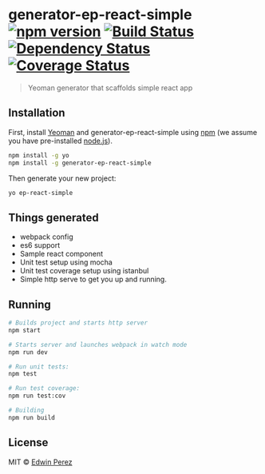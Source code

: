 # generator-ep-react-simple [![npm version](https://badge.fury.io/js/generator-ep-react-simple.svg)](https://badge.fury.io/js/generator-ep-react-simple) [![Build Status][travis-image]][travis-url] [![Dependency Status][daviddm-image]][daviddm-url] [![Coverage Status](https://coveralls.io/repos/github/trigun539/generator-ep-react-simple/badge.svg?branch=master)](https://coveralls.io/github/trigun539/generator-ep-react-simple?branch=master)
> Yeoman generator that scaffolds simple react app

## Installation

First, install [Yeoman](http://yeoman.io) and generator-ep-react-simple using [npm](https://www.npmjs.com/) (we assume you have pre-installed [node.js](https://nodejs.org/)).

```bash
npm install -g yo
npm install -g generator-ep-react-simple
```

Then generate your new project:

```bash
yo ep-react-simple
```

## Things generated

- webpack config
- es6 support
- Sample react component
- Unit test setup using mocha
- Unit test coverage setup using istanbul
- Simple http serve to get you up and running.

## Running

``` bash
# Builds project and starts http server
npm start

# Starts server and launches webpack in watch mode
npm run dev

# Run unit tests:
npm test

# Run test coverage:
npm run test:cov

# Building
npm run build
```

## License

MIT © [Edwin Perez](http://eperez.io)


[npm-image]: https://badge.fury.io/js/generator-ep-react-simple.svg
[npm-url]: https://npmjs.org/package/generator-ep-react-simple
[travis-image]: https://travis-ci.org/trigun539/generator-ep-react-simple.svg?branch=master
[travis-url]: https://travis-ci.org/trigun539/generator-ep-react-simple
[daviddm-image]: https://david-dm.org/trigun539/generator-ep-react-simple.svg?theme=shields.io
[daviddm-url]: https://david-dm.org/trigun539/generator-ep-react-simple
[coveralls-image]: https://coveralls.io/repos/trigun539/generator-ep-react-simple/badge.svg
[coveralls-url]: https://coveralls.io/r/trigun539/generator-ep-react-simple
